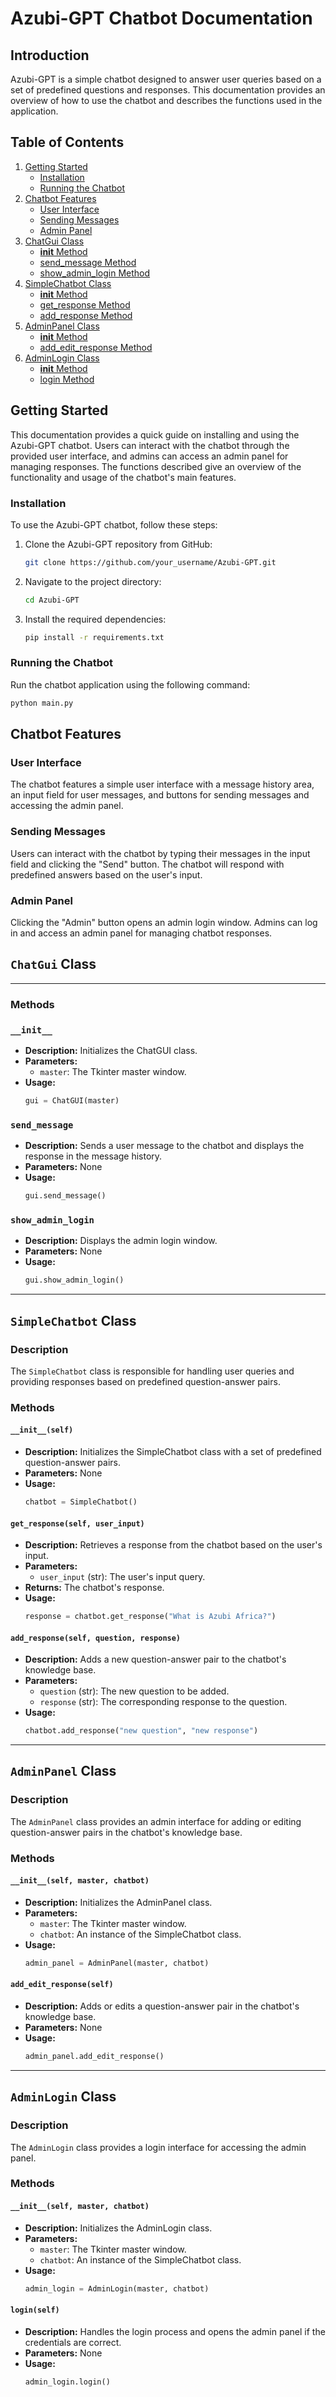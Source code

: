 # Azubi-GPT Chatbot Documentation

## Introduction

Azubi-GPT is a simple chatbot designed to answer user queries based on a set of predefined questions and responses. This documentation provides an overview of how to use the chatbot and describes the functions used in the application.

## Table of Contents 
1. [Getting Started](#getting-started) 
	- [Installation](#installation)
	- [Running the Chatbot](#running-the-chatbot) 
2. [Chatbot Features](#chatbot-features) 
	- [User Interface](#user-interface) 
	- [Sending Messages](#sending-messages) 
	- [Admin Panel](#admin-panel) 
3. [ChatGui Class](#chatgui-class) 
	- [__init__ Method](#__init__-method) 
	- [send_message Method](#send_message-method) 
	- [show_admin_login Method](#show_admin_login-method) 
4. [SimpleChatbot Class](#simplechatbot-class) 
	- [__init__ Method](#__init__-method) 
	- [get_response Method](#get_response-method) 
	- [add_response Method](#add_response-method) 
5. [AdminPanel Class](#adminpanel-class) 
	- [__init__ Method](#__init__-method) 
	- [add_edit_response Method](#add_edit_response-method) 
6. [AdminLogin Class](#adminlogin-class)
	- [__init__ Method](#__init__-method) 
	- [login Method](#login-method)


## Getting Started
This documentation provides a quick guide on installing and using the Azubi-GPT chatbot. Users can interact with the chatbot through the provided user interface, and admins can access an admin panel for managing responses. The functions described give an overview of the functionality and usage of the chatbot's main features.

### Installation

To use the Azubi-GPT chatbot, follow these steps:

1. Clone the Azubi-GPT repository from GitHub:

   ```bash
   git clone https://github.com/your_username/Azubi-GPT.git
   ```

2. Navigate to the project directory:

   ```bash
   cd Azubi-GPT
   ```

3. Install the required dependencies:

   ```bash
   pip install -r requirements.txt
   ```

### Running the Chatbot

Run the chatbot application using the following command:

```bash
python main.py
```

## Chatbot Features

### User Interface

The chatbot features a simple user interface with a message history area, an input field for user messages, and buttons for sending messages and accessing the admin panel.

### Sending Messages

Users can interact with the chatbot by typing their messages in the input field and clicking the "Send" button. The chatbot will respond with predefined answers based on the user's input.

### Admin Panel

Clicking the "Admin" button opens an admin login window. Admins can log in and access an admin panel for managing chatbot responses.

## `ChatGui` Class
- - -
### Methods

### `__init__`

- **Description:** Initializes the ChatGUI class.
- **Parameters:**
  - `master`: The Tkinter master window.
- **Usage:**
  ```python
  gui = ChatGUI(master)
  ```

### `send_message`

- **Description:** Sends a user message to the chatbot and displays the response in the message history.
- **Parameters:** None
- **Usage:**
  ```python
  gui.send_message()
  ```

### `show_admin_login`

- **Description:** Displays the admin login window.
- **Parameters:** None
- **Usage:**
  ```python
  gui.show_admin_login()
  ```


---

## `SimpleChatbot` Class

### Description

The `SimpleChatbot` class is responsible for handling user queries and providing responses based on predefined question-answer pairs.

### Methods

#### `__init__(self)`

- **Description:** Initializes the SimpleChatbot class with a set of predefined question-answer pairs.
- **Parameters:** None
- **Usage:**
  ```python
  chatbot = SimpleChatbot()
  ```

#### `get_response(self, user_input)`

- **Description:** Retrieves a response from the chatbot based on the user's input.
- **Parameters:**
  - `user_input` (str): The user's input query.
- **Returns:** The chatbot's response.
- **Usage:**
  ```python
  response = chatbot.get_response("What is Azubi Africa?")
  ```

#### `add_response(self, question, response)`

- **Description:** Adds a new question-answer pair to the chatbot's knowledge base.
- **Parameters:**
  - `question` (str): The new question to be added.
  - `response` (str): The corresponding response to the question.
- **Usage:**
  ```python
  chatbot.add_response("new question", "new response")
  ```

---

## `AdminPanel` Class

### Description

The `AdminPanel` class provides an admin interface for adding or editing question-answer pairs in the chatbot's knowledge base.

### Methods

#### `__init__(self, master, chatbot)`

- **Description:** Initializes the AdminPanel class.
- **Parameters:**
  - `master`: The Tkinter master window.
  - `chatbot`: An instance of the SimpleChatbot class.
- **Usage:**
  ```python
  admin_panel = AdminPanel(master, chatbot)
  ```

#### `add_edit_response(self)`

- **Description:** Adds or edits a question-answer pair in the chatbot's knowledge base.
- **Parameters:** None
- **Usage:**
  ```python
  admin_panel.add_edit_response()
  ```

---

## `AdminLogin` Class

### Description

The `AdminLogin` class provides a login interface for accessing the admin panel.

### Methods

#### `__init__(self, master, chatbot)`

- **Description:** Initializes the AdminLogin class.
- **Parameters:**
  - `master`: The Tkinter master window.
  - `chatbot`: An instance of the SimpleChatbot class.
- **Usage:**
  ```python
  admin_login = AdminLogin(master, chatbot)
  ```

#### `login(self)`

- **Description:** Handles the login process and opens the admin panel if the credentials are correct.
- **Parameters:** None
- **Usage:**
  ```python
  admin_login.login()
  ```
